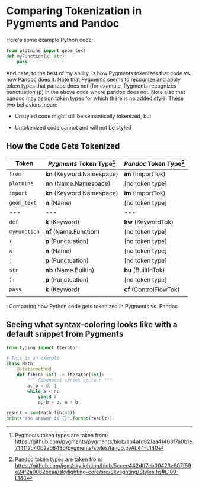 # Comparing Tokenization in Pygments and Pandoc

Here's some example Python code:


```python
from plotnine import geom_text
def myFunction(x: str):
    pass
```

And here, to the best of my ability, is how Pygments tokenizes that code vs. how Pandoc does it. Note that Pygments seems to recognize and apply token types that pandoc does not (for example, Pygments recognizes punctuation (p) in the above code where pandoc does not. Note also that pandoc may assign token types for which there is no added style. These two behaviors mean:

-   Unstyled code might still be semantically tokenized, but

-   Untokenized code cannot and will not be styled

## How the Code Gets Tokenized

| Token        | *Pygments* Token Type[^comparing-python-tokenization-1] | *Pandoc* Token Type[^comparing-python-tokenization-2] |
|--------------|---------------------------------------------------------|-------------------------------------------------------|
| `from`       | **kn** (Keyword.Namespace)                              | **im** (ImportTok)                                    |
| `plotnine`   | **nn** (Name.Namespace)                                 | [no token type]                                       |
| `import`     | **kn** (Keyword.Namespace)                              | **im** (ImportTok)                                    |
| `geom_text`  | **n** (Name)                                            | [no token type]                                       |
| ---          | ---                                                     | ---                                                   |
| `def`        | **k** (Keyword)                                         | **kw** (KeywordTok)                                   |
| `myFunction` | **nf** (Name.Function)                                  | [no token type]                                       |
| `(`          | **p** (Punctuation)                                     | [no token type]                                       |
| `x`          | **n** (Name)                                            | [no token type]                                       |
| `:`          | **p** (Punctuation)                                     | [no token type]                                       |
| `str`        | **nb** (Name.Builtin)                                   | **bu** (BuiltInTok)                                   |
| `):`         | **p** (Punctuation)                                     | [no token type]                                       |
| `pass`       | **k** (Keyword)                                         | **cf** (ControlFlowTok)                               |
|              |                                                         |                                                       |

: Comparing how Python code gets tokenized in Pygments vs. Pandoc

[^comparing-python-tokenization-1]: Pygments token types are taken from: <https://github.com/pygments/pygments/blob/ab4afd821aa41403f7a0b1e714112c40b2ad843b/pygments/styles/tango.py#L44-L140>

[^comparing-python-tokenization-2]: Pandoc token types are taken from: <https://github.com/jgm/skylighting/blob/5ccee442dff7eb00423e807f59e24f2a0082bcaa/skylighting-core/src/Skylighting/Styles.hs#L109-L146>

## Seeing what syntax-coloring looks like with a default snippet from Pygments


```python
from typing import Iterator

# This is an example
class Math:
    @staticmethod
    def fib(n: int) -> Iterator[int]:
        """ Fibonacci series up to n """
        a, b = 0, 1
        while a < n:
            yield a
            a, b = b, a + b

result = sum(Math.fib(42))
print("The answer is {}".format(result))
```

